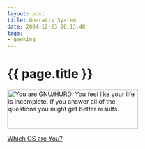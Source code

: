 ```yaml
---
layout: post
title: Operativ System
date: 2004-12-23 20:13:48
tags: 
- geeking
---
```


{{ page.title }}
================

<img src="http://www.bbspot.com/Images/News_Features/2003/01/os_quiz/gnu_hurd.jpg" width="300" height="90" border="0" alt="You are GNU/HURD.  You feel like your life is incomplete.  If you answer all of the questions you might get better results." />
	
<a href="http://bbspot.com/News/2003/01/os_quiz.php">Which OS are You?</a>